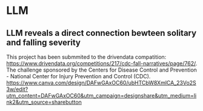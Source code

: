 # LLM
## LLM reveals a direct connection bewteen solitary and falling severity
This project has been submmited to the drivendata compatition: https://www.drivendata.org/competitions/217/cdc-fall-narratives/page/762/.  
The challenge sponsored by the Centers for Disease Control and Prevention - National Center for Injury Prevention and Control (CDC). 
https://www.canva.com/design/DAFwGAxOC60/ubHTCbW8XmlCA_23Vo2S3w/edit?utm_content=DAFwGAxOC60&utm_campaign=designshare&utm_medium=link2&utm_source=sharebutton  


